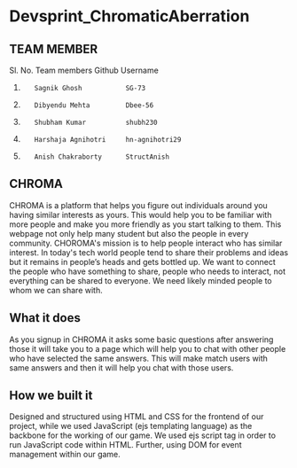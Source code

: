 # Devsprint_ChromaticAberration
## TEAM MEMBER</br>
Sl. No.   Team members           Github Username
1.        Sagnik Ghosh           SG-73
2.        Dibyendu Mehta         Dbee-56
3.        Shubham Kumar          shubh230
4.        Harshaja Agnihotri     hn-agnihotri29
5.        Anish Chakraborty      StructAnish 
## CHROMA 
CHROMA is a platform that helps you figure out individuals around you having similar interests as yours. This would help you to be familiar with more people and make you more friendly as you start talking to them. This webpage not only help many student but also the people in every community. CHOROMA's mission is to help people interact who has similar interest. In today's tech world people tend to share their problems and ideas but it remains in people’s heads and gets bottled up. We want to connect the people who have something to share, people who needs to interact, not everything can be shared to everyone. We need likely minded people to whom we can share with.
## What it does
As you signup in CHROMA it asks some basic questions after answering those it will take you to a page which will help you to chat with other people who have selected the same answers. This will make match users with same answers and then it will help you chat with those users.
## How we built it
Designed and structured using HTML and CSS for the frontend of our project, while we used JavaScript (ejs templating language) as the backbone for the working of our game. We used ejs script tag in order to run JavaScript code within HTML. Further, using DOM for event management within our game.


